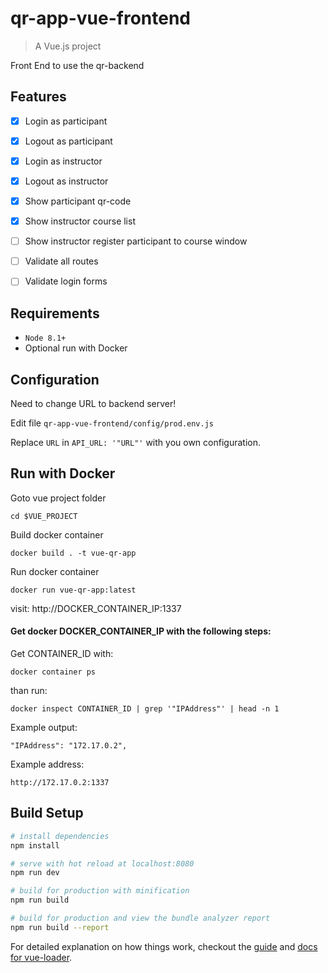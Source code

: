 # qr-app-vue-frontend

> A Vue.js project

Front End to use the qr-backend

## Features
- [x] Login as participant
- [x] Logout as participant
- [x] Login as instructor
- [x] Logout as instructor
- [x] Show participant qr-code
- [x] Show instructor course list


- [ ] Show instructor register participant to course window
- [ ] Validate all routes
- [ ] Validate login forms

## Requirements

- `Node 8.1+` 
- Optional run with Docker

## Configuration

Need to change URL to backend server!

Edit file `qr-app-vue-frontend/config/prod.env.js`

Replace `URL` in `API_URL: '"URL"'` with you own configuration.

## Run with Docker

Goto vue project folder

`cd $VUE_PROJECT`

Build docker container

`docker build . -t vue-qr-app`

Run docker container

`docker run vue-qr-app:latest`

visit: http://DOCKER_CONTAINER_IP:1337

#### Get docker DOCKER_CONTAINER_IP with the following steps:

Get CONTAINER_ID with:

`docker container ps`

than run:

`docker inspect CONTAINER_ID | grep '"IPAddress"' | head -n 1`

Example output:

`"IPAddress": "172.17.0.2",`

Example address:

`http://172.17.0.2:1337`

## Build Setup

``` bash
# install dependencies
npm install

# serve with hot reload at localhost:8080
npm run dev

# build for production with minification
npm run build

# build for production and view the bundle analyzer report
npm run build --report
```

For detailed explanation on how things work, checkout the [guide](http://vuejs-templates.github.io/webpack/) and [docs for vue-loader](http://vuejs.github.io/vue-loader).
